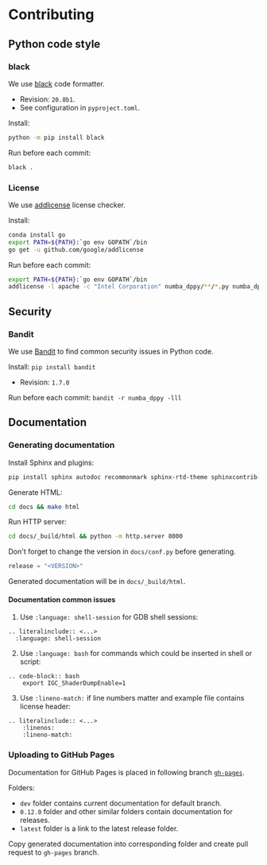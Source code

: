 # Contributing

## Python code style

### black

We use [black](https://black.readthedocs.io/en/stable/) code formatter.

- Revision: `20.8b1`.
- See configuration in `pyproject.toml`.

Install:
```bash
python -m pip install black
```

Run before each commit:
```bash
black .
```

### License

We use [addlicense](https://github.com/google/addlicense) license checker.

Install:
```bash
conda install go
export PATH=${PATH}:`go env GOPATH`/bin
go get -u github.com/google/addlicense
```

Run before each commit:
```bash
export PATH=${PATH}:`go env GOPATH`/bin
addlicense -l apache -c "Intel Corporation" numba_dppy/**/*.py numba_dppy/*.py setup.py
```

## Security

### Bandit

We use [Bandit](https://github.com/PyCQA/bandit) to find common security issues in Python code.

Install: `pip install bandit`

- Revision: `1.7.0`

Run before each commit: `bandit -r numba_dppy -lll`

## Documentation

### Generating documentation

Install Sphinx and plugins:
```bash
pip install sphinx autodoc recommonmark sphinx-rtd-theme sphinxcontrib-apidoc
```

Generate HTML:
```bash
cd docs && make html
```

Run HTTP server:
```bash
cd docs/_build/html && python -m http.server 8000
```

Don't forget to change the version in `docs/conf.py` before generating.
```python
release = "<VERSION>"
```

Generated documentation will be in `docs/_build/html`.

#### Documentation common issues

1. Use `:language: shell-session` for GDB shell sessions:
```
.. literalinclude:: <...>
  :language: shell-session
```
2. Use `:language: bash` for commands which could be inserted in shell or script:

```
.. code-block:: bash
    export IGC_ShaderDumpEnable=1
```
3. Use `:lineno-match:` if line numbers matter and example file contains license header:
```
.. literalinclude:: <...>
    :linenos:
    :lineno-match:
```

### Uploading to GitHub Pages

Documentation for GitHub Pages is placed in following branch
[`gh-pages`](https://github.com/IntelPython/numba-dppy/tree/gh-pages).

Folders:
- `dev` folder contains current documentation for default branch.
- `0.12.0` folder and other similar folders contain documentation for releases.
- `latest` folder is a link to the latest release folder.

Copy generated documentation into corresponding folder and create pull request
to `gh-pages` branch.
